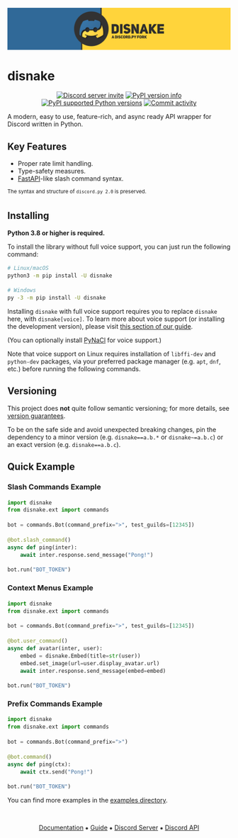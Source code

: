 [![Disnake Banner](https://raw.githubusercontent.com/DisnakeDev/disnake/master/assets/banner.png)](https://disnake.dev/)

disnake
=======

<p align="center">
    <a href="https://discord.gg/gJDbCw8aQy"><img src="https://img.shields.io/discord/808030843078836254?style=flat-square&color=5865f2&logo=discord&logoColor=ffffff&label=discord" alt="Discord server invite" /></a>
    <a href="https://pypi.python.org/pypi/disnake"><img src="https://img.shields.io/pypi/v/disnake.svg?style=flat-square" alt="PyPI version info" /></a>
    <a href="https://pypi.python.org/pypi/disnake"><img src="https://img.shields.io/pypi/pyversions/disnake.svg?style=flat-square" alt="PyPI supported Python versions" /></a>
    <a href="https://github.com/DisnakeDev/disnake/commits"><img src="https://img.shields.io/github/commit-activity/w/DisnakeDev/disnake.svg?style=flat-square" alt="Commit activity" /></a>
</p>

A modern, easy to use, feature-rich, and async ready API wrapper for Discord written in Python.

Key Features
------------

- Proper rate limit handling.
- Type-safety measures.
- [FastAPI](https://fastapi.tiangolo.com/)-like slash command syntax.

<sup>The syntax and structure of `discord.py 2.0` is preserved.</sup>

Installing
----------

**Python 3.8 or higher is required.**

To install the library without full voice support, you can just run the
following command:

``` sh
# Linux/macOS
python3 -m pip install -U disnake

# Windows
py -3 -m pip install -U disnake
```

Installing `disnake` with full voice support requires you to replace `disnake` here, with `disnake[voice]`. To learn more about voice support (or installing the development version), please visit [this section of our guide](https://guide.disnake.dev/prerequisites/installing-disnake/).

(You can optionally install [PyNaCl](https://pypi.org/project/PyNaCl/) for voice support.)

Note that voice support on Linux requires installation of `libffi-dev` and `python-dev` packages, via your preferred package manager (e.g. `apt`, `dnf`, etc.) before running the following commands.

Versioning
----------

This project does **not** quite follow semantic versioning; for more details, see [version guarantees](https://docs.disnake.dev/en/latest/version_guarantees.html).

To be on the safe side and avoid unexpected breaking changes, pin the dependency to a minor version (e.g. `disnake==a.b.*` or `disnake~=a.b.c`) or an exact version (e.g. `disnake==a.b.c`).

Quick Example
-------------

### Slash Commands Example

``` py
import disnake
from disnake.ext import commands

bot = commands.Bot(command_prefix=">", test_guilds=[12345])

@bot.slash_command()
async def ping(inter):
    await inter.response.send_message("Pong!")

bot.run("BOT_TOKEN")
```

### Context Menus Example

``` py
import disnake
from disnake.ext import commands

bot = commands.Bot(command_prefix=">", test_guilds=[12345])

@bot.user_command()
async def avatar(inter, user):
    embed = disnake.Embed(title=str(user))
    embed.set_image(url=user.display_avatar.url)
    await inter.response.send_message(embed=embed)

bot.run("BOT_TOKEN")
```

### Prefix Commands Example

``` py
import disnake
from disnake.ext import commands

bot = commands.Bot(command_prefix=">")

@bot.command()
async def ping(ctx):
    await ctx.send("Pong!")

bot.run("BOT_TOKEN")
```

You can find more examples in the [examples directory](./examples).

<br>
<p align="center">
    <a href="https://docs.disnake.dev/">Documentation</a>
    ⁕
    <a href="https://guide.disnake.dev/">Guide</a>
    ⁕
    <a href="https://discord.gg/gJDbCw8aQy">Discord Server</a>
    ⁕
    <a href="https://discord.gg/discord-api">Discord API</a>
</p>
<br>

